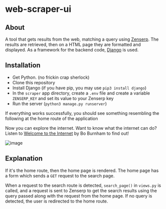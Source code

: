 # web-scraper-ui

## About
A tool that gets results from the web, matching a query using [Zenserp](https://zenserp.com/).
The results are retrieved, then on a HTML page they are formatted and displayed.
As a framework for the backend code, [Django](https://www.djangoproject.com/) is used.

## Installation
+ Get Python. (no frickin crap sherlock)
+ Clone this repository
+ Install Django (if you have pip, you may use `pip3 install django`)
+ In the `scraper` app directory, create a `.env` file and create a variable `ZENSERP_KEY` and set its value to your Zenserp key
+ Run the server (`python3 manage.py runserver`)

If everything works successfully, you should see something resembling the following at the home route of the application

Now you can explore the internet. Want to know what the internet can do? Listen to [Welcome to the Internet](https://www.youtube.com/watch?v=k1BneeJTDcU) by Bo Burnham to find out!

![image](https://user-images.githubusercontent.com/97091148/187571096-2beeb106-081b-40be-a38a-e774d9485d1e.png)

## Explanation
If it's the home route, then the home page is rendered. The home page has a form which sends a `GET` request to the search page.

When a request to the search route is detected, `search_page()` in `views.py` is called, and a request is sent to Zenserp to get the search results using the query passed along with the request from the home page. If no query is detected, the user is redirected to the home route.
